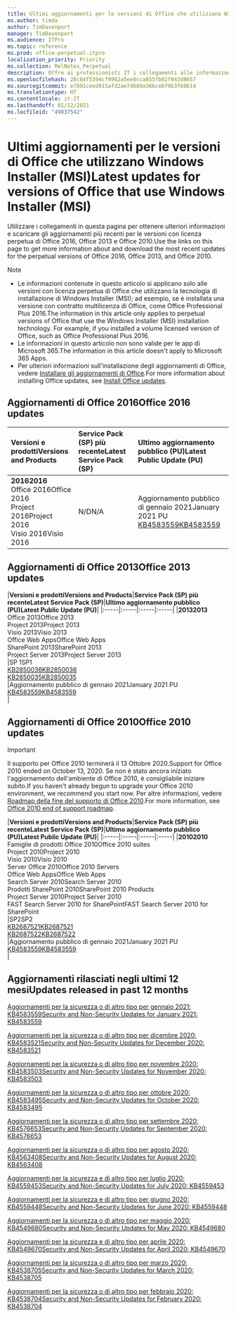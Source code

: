 ```yaml
---
title: Ultimi aggiornamenti per le versioni di Office che utilizzano Windows Installer (MSI)
ms.author: timda
author: TimDavenport
manager: TimDavenport
ms.audience: ITPro
ms.topic: reference
ms.prod: office-perpetual-itpro
localization_priority: Priority
ms.collection: RelNotes_Perpetual
description: Offre ai professionisti IT i collegamenti alle informazioni sugli aggiornamenti più recenti delle versioni con licenza perpetua di Office 2016, Office 2013 e Office 2010
ms.openlocfilehash: 28c84f5394cf9962a5ee0cca855fb02f043d8657
ms.sourcegitcommit: e7891ceed915afd2ae74689a366cebf9b3f60614
ms.translationtype: HT
ms.contentlocale: it-IT
ms.lasthandoff: 01/12/2021
ms.locfileid: "49837542"
---
```

# <a name="latest-updates-for-versions-of-office-that-use-windows-installer-msi"></a><span data-ttu-id="20c62-103">Ultimi aggiornamenti per le versioni di Office che utilizzano Windows Installer (MSI)</span><span class="sxs-lookup"><span data-stu-id="20c62-103">Latest updates for versions of Office that use Windows Installer (MSI)</span></span>

<span data-ttu-id="20c62-104">Utilizzare i collegamenti in questa pagina per ottenere ulteriori informazioni e scaricare gli aggiornamenti più recenti per le versioni con licenza perpetua di Office 2016, Office 2013 e Office 2010.</span><span class="sxs-lookup"><span data-stu-id="20c62-104">Use the links on this page to get more information about and download the most recent updates for the perpetual versions of Office 2016, Office 2013, and Office 2010.</span></span>
  
 
> [!NOTE]
> - <span data-ttu-id="20c62-p101">Le informazioni contenute in questo articolo si applicano solo alle versioni con licenza perpetua di Office che utilizzano la tecnologia di installazione di Windows Installer (MSI); ad esempio, se è installata una versione con contratto multilicenza di Office, come Office Professional Plus 2016.</span><span class="sxs-lookup"><span data-stu-id="20c62-p101">The information in this article only applies to perpetual versions of Office that use the Windows Installer (MSI) installation technology. For example, if you installed a volume licensed version of Office, such as Office Professional Plus 2016.</span></span>
> - <span data-ttu-id="20c62-107">Le informazioni in questo articolo non sono valide per le app di Microsoft 365.</span><span class="sxs-lookup"><span data-stu-id="20c62-107">The information in this article doesn't apply to Microsoft 365 Apps.</span></span>
> - <span data-ttu-id="20c62-108">Per ulteriori informazioni sull'installazione degli aggiornamenti di Office, vedere [Installare gli aggiornamenti di Office](https://support.office.com/article/2ab296f3-7f03-43a2-8e50-46de917611c5).</span><span class="sxs-lookup"><span data-stu-id="20c62-108">For more information about installing Office updates, see [Install Office updates](https://support.office.com/article/2ab296f3-7f03-43a2-8e50-46de917611c5).</span></span> 


## <a name="office-2016-updates"></a><span data-ttu-id="20c62-109">Aggiornamenti di Office 2016</span><span class="sxs-lookup"><span data-stu-id="20c62-109">Office 2016 updates</span></span>

|<span data-ttu-id="20c62-110">**Versioni e prodotti**</span><span class="sxs-lookup"><span data-stu-id="20c62-110">**Versions and Products**</span></span>|<span data-ttu-id="20c62-111">**Service Pack (SP) più recente**</span><span class="sxs-lookup"><span data-stu-id="20c62-111">**Latest Service Pack (SP)**</span></span>|<span data-ttu-id="20c62-112">**Ultimo aggiornamento pubblico (PU)**</span><span class="sxs-lookup"><span data-stu-id="20c62-112">**Latest Public Update (PU)**</span></span>|
|:-----|:-----|:-----|
|<span data-ttu-id="20c62-113">**2016**</span><span class="sxs-lookup"><span data-stu-id="20c62-113">**2016**</span></span> <br/> <span data-ttu-id="20c62-114">Office 2016</span><span class="sxs-lookup"><span data-stu-id="20c62-114">Office 2016</span></span>  <br/> <span data-ttu-id="20c62-115">Project 2016</span><span class="sxs-lookup"><span data-stu-id="20c62-115">Project 2016</span></span>  <br/> <span data-ttu-id="20c62-116">Visio 2016</span><span class="sxs-lookup"><span data-stu-id="20c62-116">Visio 2016</span></span>  <br/> |<span data-ttu-id="20c62-117">N/D</span><span class="sxs-lookup"><span data-stu-id="20c62-117">N/A</span></span>  <br/> |<span data-ttu-id="20c62-118">Aggiornamento pubblico di gennaio 2021</span><span class="sxs-lookup"><span data-stu-id="20c62-118">January 2021 PU</span></span>  <br/> [<span data-ttu-id="20c62-119">KB4583559</span><span class="sxs-lookup"><span data-stu-id="20c62-119">KB4583559</span></span>](https://support.microsoft.com/help/4583559) <br/> |
   
## <a name="office-2013-updates"></a><span data-ttu-id="20c62-120">Aggiornamenti di Office 2013</span><span class="sxs-lookup"><span data-stu-id="20c62-120">Office 2013 updates</span></span>

|<span data-ttu-id="20c62-121">**Versioni e prodotti**</span><span class="sxs-lookup"><span data-stu-id="20c62-121">**Versions and Products**</span></span>|<span data-ttu-id="20c62-122">**Service Pack (SP) più recente**</span><span class="sxs-lookup"><span data-stu-id="20c62-122">**Latest Service Pack (SP)**</span></span>|<span data-ttu-id="20c62-123">**Ultimo aggiornamento pubblico (PU)**</span><span class="sxs-lookup"><span data-stu-id="20c62-123">**Latest Public Update (PU)**</span></span>|
|:-----|:-----|:-----|:-----|
|<span data-ttu-id="20c62-124">**2013**</span><span class="sxs-lookup"><span data-stu-id="20c62-124">**2013**</span></span> <br/> <span data-ttu-id="20c62-125">Office 2013</span><span class="sxs-lookup"><span data-stu-id="20c62-125">Office 2013</span></span>  <br/> <span data-ttu-id="20c62-126">Project 2013</span><span class="sxs-lookup"><span data-stu-id="20c62-126">Project 2013</span></span>  <br/> <span data-ttu-id="20c62-127">Visio 2013</span><span class="sxs-lookup"><span data-stu-id="20c62-127">Visio 2013</span></span>  <br/> <span data-ttu-id="20c62-128">Office Web Apps</span><span class="sxs-lookup"><span data-stu-id="20c62-128">Office Web Apps</span></span>  <br/> <span data-ttu-id="20c62-129">SharePoint 2013</span><span class="sxs-lookup"><span data-stu-id="20c62-129">SharePoint 2013</span></span>  <br/> <span data-ttu-id="20c62-130">Project Server 2013</span><span class="sxs-lookup"><span data-stu-id="20c62-130">Project Server 2013</span></span>  <br/> |<span data-ttu-id="20c62-131">SP 1</span><span class="sxs-lookup"><span data-stu-id="20c62-131">SP1</span></span> <br/> [<span data-ttu-id="20c62-132">KB2850036</span><span class="sxs-lookup"><span data-stu-id="20c62-132">KB2850036</span></span>](https://support.microsoft.com/kb/2850036) <br/>[<span data-ttu-id="20c62-133">KB2850035</span><span class="sxs-lookup"><span data-stu-id="20c62-133">KB2850035</span></span>](https://support.microsoft.com/kb/2850035) <br/> |<span data-ttu-id="20c62-134">Aggiornamento pubblico di gennaio 2021</span><span class="sxs-lookup"><span data-stu-id="20c62-134">January 2021 PU</span></span>  <br/> [<span data-ttu-id="20c62-135">KB4583559</span><span class="sxs-lookup"><span data-stu-id="20c62-135">KB4583559</span></span>](https://support.microsoft.com/help/4583559) <br/> |
   
## <a name="office-2010-updates"></a><span data-ttu-id="20c62-136">Aggiornamenti di Office 2010</span><span class="sxs-lookup"><span data-stu-id="20c62-136">Office 2010 updates</span></span>
> [!IMPORTANT]
> <span data-ttu-id="20c62-137">Il supporto per Office 2010 terminerà il 13 Ottobre 2020.</span><span class="sxs-lookup"><span data-stu-id="20c62-137">Support for Office 2010 ended on October 13, 2020.</span></span> <span data-ttu-id="20c62-138">Se non è stato ancora iniziato l'aggiornamento dell'ambiente di Office 2010, è consigliabile iniziare subito.</span><span class="sxs-lookup"><span data-stu-id="20c62-138">If you haven't already begun to upgrade your Office 2010 environment, we recommend you start now.</span></span> <span data-ttu-id="20c62-139">Per altre informazioni, vedere [Roadmap della fine del supporto di Office 2010](https://docs.microsoft.com/DeployOffice/office-2010-end-support-roadmap).</span><span class="sxs-lookup"><span data-stu-id="20c62-139">For more information, see [Office 2010 end of support roadmap](https://docs.microsoft.com/DeployOffice/office-2010-end-support-roadmap).</span></span> 

|<span data-ttu-id="20c62-140">**Versioni e prodotti**</span><span class="sxs-lookup"><span data-stu-id="20c62-140">**Versions and Products**</span></span>|<span data-ttu-id="20c62-141">**Service Pack (SP) più recente**</span><span class="sxs-lookup"><span data-stu-id="20c62-141">**Latest Service Pack (SP)**</span></span>|<span data-ttu-id="20c62-142">**Ultimo aggiornamento pubblico (PU)**</span><span class="sxs-lookup"><span data-stu-id="20c62-142">**Latest Public Update (PU)**</span></span>|
|:-----|:-----|:-----|:-----|
|<span data-ttu-id="20c62-143">**2010**</span><span class="sxs-lookup"><span data-stu-id="20c62-143">**2010**</span></span> <br/> <span data-ttu-id="20c62-144">Famiglie di prodotti Office 2010</span><span class="sxs-lookup"><span data-stu-id="20c62-144">Office 2010 suites</span></span>  <br/> <span data-ttu-id="20c62-145">Project 2010</span><span class="sxs-lookup"><span data-stu-id="20c62-145">Project 2010</span></span>  <br/> <span data-ttu-id="20c62-146">Visio 2010</span><span class="sxs-lookup"><span data-stu-id="20c62-146">Visio 2010</span></span>  <br/> <span data-ttu-id="20c62-147">Server Office 2010</span><span class="sxs-lookup"><span data-stu-id="20c62-147">Office 2010 Servers</span></span>  <br/> <span data-ttu-id="20c62-148">Office Web Apps</span><span class="sxs-lookup"><span data-stu-id="20c62-148">Office Web Apps</span></span>  <br/> <span data-ttu-id="20c62-149">Search Server 2010</span><span class="sxs-lookup"><span data-stu-id="20c62-149">Search Server 2010</span></span>  <br/> <span data-ttu-id="20c62-150">Prodotti SharePoint 2010</span><span class="sxs-lookup"><span data-stu-id="20c62-150">SharePoint 2010 Products</span></span>  <br/> <span data-ttu-id="20c62-151">Project Server 2010</span><span class="sxs-lookup"><span data-stu-id="20c62-151">Project Server 2010</span></span>  <br/> <span data-ttu-id="20c62-152">FAST Search Server 2010 for SharePoint</span><span class="sxs-lookup"><span data-stu-id="20c62-152">FAST Search Server 2010 for SharePoint</span></span>  <br/> |<span data-ttu-id="20c62-153">SP2</span><span class="sxs-lookup"><span data-stu-id="20c62-153">SP2</span></span> <br/>[<span data-ttu-id="20c62-154">KB2687521</span><span class="sxs-lookup"><span data-stu-id="20c62-154">KB2687521</span></span>](https://support.microsoft.com/kb/2687521) <br/> [<span data-ttu-id="20c62-155">KB2687522</span><span class="sxs-lookup"><span data-stu-id="20c62-155">KB2687522</span></span>](https://support.microsoft.com/kb/2687522) <br/> |<span data-ttu-id="20c62-156">Aggiornamento pubblico di gennaio 2021</span><span class="sxs-lookup"><span data-stu-id="20c62-156">January 2021 PU</span></span>  <br/> [<span data-ttu-id="20c62-157">KB4583559</span><span class="sxs-lookup"><span data-stu-id="20c62-157">KB4583559</span></span>](https://support.microsoft.com/help/4583559) <br/> |
   

   
## <a name="updates-released-in-past-12-months"></a><span data-ttu-id="20c62-158">Aggiornamenti rilasciati negli ultimi 12 mesi</span><span class="sxs-lookup"><span data-stu-id="20c62-158">Updates released in past 12 months</span></span>

[<span data-ttu-id="20c62-159">Aggiornamenti per la sicurezza o di altro tipo per gennaio 2021: KB4583559</span><span class="sxs-lookup"><span data-stu-id="20c62-159">Security and Non-Security Updates for January 2021: KB4583559</span></span>](https://support.microsoft.com/help/4583559)

[<span data-ttu-id="20c62-160">Aggiornamenti per la sicurezza o di altro tipo per dicembre 2020: KB4583521</span><span class="sxs-lookup"><span data-stu-id="20c62-160">Security and Non-Security Updates for December 2020: KB4583521</span></span>](https://support.microsoft.com/help/4583521)

[<span data-ttu-id="20c62-161">Aggiornamenti per la sicurezza o di altro tipo per novembre 2020: KB4583503</span><span class="sxs-lookup"><span data-stu-id="20c62-161">Security and Non-Security Updates for November 2020: KB4583503</span></span>](https://support.microsoft.com/help/4583503)

[<span data-ttu-id="20c62-162">Aggiornamenti per la sicurezza o di altro tipo per ottobre 2020: KB4583495</span><span class="sxs-lookup"><span data-stu-id="20c62-162">Security and Non-Security Updates for October 2020: KB4583495</span></span>](https://support.microsoft.com/help/4583495)

[<span data-ttu-id="20c62-163">Aggiornamenti per la sicurezza o di altro tipo per settembre 2020: KB4576653</span><span class="sxs-lookup"><span data-stu-id="20c62-163">Security and Non-Security Updates for September 2020: KB4576653</span></span>](https://support.microsoft.com/help/4576653)

[<span data-ttu-id="20c62-164">Aggiornamenti per la sicurezza o di altro tipo per agosto 2020: KB4563408</span><span class="sxs-lookup"><span data-stu-id="20c62-164">Security and Non-Security Updates for August 2020: KB4563408</span></span>](https://support.microsoft.com/help/4563408)

[<span data-ttu-id="20c62-165">Aggiornamenti per la sicurezza e di altro tipo per luglio 2020: KB4559453</span><span class="sxs-lookup"><span data-stu-id="20c62-165">Security and Non-Security Updates for July 2020: KB4559453</span></span>](https://support.microsoft.com/help/4559453)

[<span data-ttu-id="20c62-166">Aggiornamenti per la sicurezza e di altro tipo per giugno 2020: KB4559448</span><span class="sxs-lookup"><span data-stu-id="20c62-166">Security and Non-Security Updates for June 2020: KB4559448</span></span>](https://support.microsoft.com/help/4559448)

[<span data-ttu-id="20c62-167">Aggiornamenti per la sicurezza o di altro tipo per maggio 2020: KB4549680</span><span class="sxs-lookup"><span data-stu-id="20c62-167">Security and Non-Security Updates for May 2020: KB4549680</span></span>](https://support.microsoft.com/help/4549680)

[<span data-ttu-id="20c62-168">Aggiornamenti per la sicurezza e di altro tipo per aprile 2020: KB4549670</span><span class="sxs-lookup"><span data-stu-id="20c62-168">Security and Non-Security Updates for April 2020: KB4549670</span></span>](https://support.microsoft.com/help/4549670)

[<span data-ttu-id="20c62-169">Aggiornamenti per la sicurezza o di altro tipo per marzo 2020: KB4538705</span><span class="sxs-lookup"><span data-stu-id="20c62-169">Security and Non-Security Updates for March 2020: KB4538705</span></span>](https://support.microsoft.com/help/4538705)

[<span data-ttu-id="20c62-170">Aggiornamenti per la sicurezza o di altro tipo per febbraio 2020: KB4538704</span><span class="sxs-lookup"><span data-stu-id="20c62-170">Security and Non-Security Updates for February 2020: KB4538704</span></span>](https://support.microsoft.com/help/4538704)




 




</br>